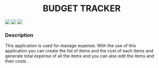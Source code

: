 <h1 align = 'center'> BUDGET TRACKER </h1>

![](https://img.shields.io/badge/Made_with-Reactjs-20232A?style=for-the-badge&logo=react&logoColor=61DAFB)
![](https://img.shields.io/badge/Deployed_on-Heroku-00C7B7?style=for-the-badge&logo=heroku&logoColor=white)
![](https://img.shields.io/badge/IDE-Visual_Studio_Code-blue?style=for-the-badge&logo=visual%20studio%20code&logoColor=white)

### Description  ##
<p>
  This application is used for manage expense. With the use of this application you can create the list of items and the cost of each items and generate total expense of all the items and you can also edit the items and their costs .
</p>
